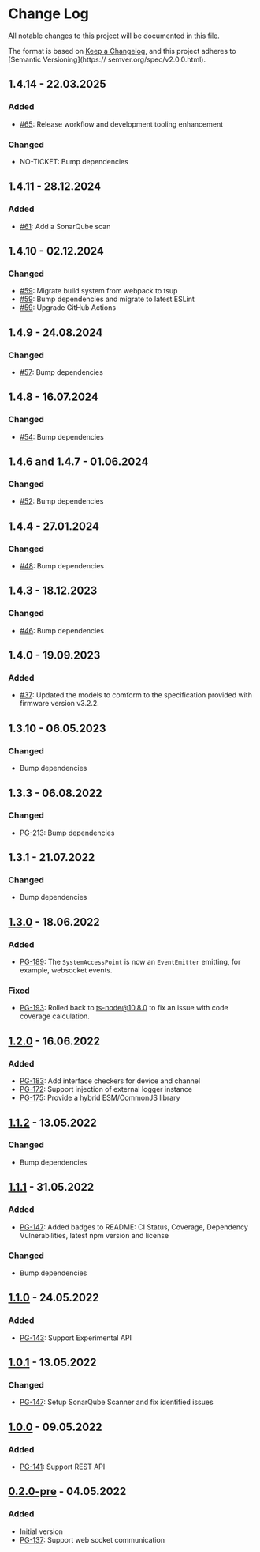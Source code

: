 # Change Log

All notable changes to this project will be documented in this file.

The format is based on [Keep a Changelog](https://keepachangelog.com/en/1.0.0/),
and this project adheres to [Semantic Versioning](https://
semver.org/spec/v2.0.0.html).

## 1.4.14 - 22.03.2025

### Added

- [#65](https://github.com/pgerke/freeathome-local-api-client/issues/65):
  Release workflow and development tooling enhancement

### Changed

- NO-TICKET: Bump dependencies

## 1.4.11 - 28.12.2024

### Added

- [#61](https://github.com/pgerke/freeathome-local-api-client/issues/61):
  Add a SonarQube scan

## 1.4.10 - 02.12.2024

### Changed

- [#59](https://github.com/pgerke/freeathome-local-api-client/issues/59):
  Migrate build system from webpack to tsup
- [#59](https://github.com/pgerke/freeathome-local-api-client/issues/59):
  Bump dependencies and migrate to latest ESLint
- [#59](https://github.com/pgerke/freeathome-local-api-client/issues/59):
  Upgrade GitHub Actions

## 1.4.9 - 24.08.2024

### Changed

- [#57](https://github.com/pgerke/freeathome-local-api-client/issues/57):
  Bump dependencies

## 1.4.8 - 16.07.2024

### Changed

- [#54](https://github.com/pgerke/freeathome-local-api-client/issues/54):
  Bump dependencies

## 1.4.6 and 1.4.7 - 01.06.2024

### Changed

- [#52](https://github.com/pgerke/freeathome-local-api-client/issues/52):
  Bump dependencies

## 1.4.4 - 27.01.2024

### Changed

- [#48](https://github.com/pgerke/freeathome-local-api-client/issues/48):
  Bump dependencies

## 1.4.3 - 18.12.2023

### Changed

- [#46](https://github.com/pgerke/freeathome-local-api-client/issues/46):
  Bump dependencies

## 1.4.0 - 19.09.2023

### Added

- [#37](https://github.com/pgerke/freeathome-local-api-client/issues/37):
  Updated the models to comform to the specification provided with firmware version v3.2.2.

## 1.3.10 - 06.05.2023

### Changed

- Bump dependencies

## 1.3.3 - 06.08.2022

### Changed

- [PG-213](https://pgerke.atlassian.net/browse/PG-213):
  Bump dependencies

## 1.3.1 - 21.07.2022

### Changed

- Bump dependencies

## [1.3.0](https://www.npmjs.com/package/freeathome-local-api-client/v/1.3.0) - 18.06.2022

### Added

- [PG-189](https://pgerke.atlassian.net/browse/PG-189):
  The `SystemAccessPoint` is now an `EventEmitter` emitting, for example, websocket events.

### Fixed

- [PG-193](https://pgerke.atlassian.net/browse/PG-193):
  Rolled back to ts-node@10.8.0 to fix an issue with code coverage calculation.

## [1.2.0](https://www.npmjs.com/package/freeathome-local-api-client/v/1.2.0) - 16.06.2022

### Added

- [PG-183](https://pgerke.atlassian.net/browse/PG-183):
  Add interface checkers for device and channel
- [PG-172](https://pgerke.atlassian.net/browse/PG-172):
  Support injection of external logger instance
- [PG-175](https://pgerke.atlassian.net/browse/PG-175):
  Provide a hybrid ESM/CommonJS library

## [1.1.2](https://www.npmjs.com/package/freeathome-local-api-client/v/1.1.2) - 13.05.2022

### Changed

- Bump dependencies

## [1.1.1](https://www.npmjs.com/package/freeathome-local-api-client/v/1.1.1) - 31.05.2022

### Added

- [PG-147](https://pgerke.atlassian.net/browse/PG-147):
  Added badges to README: CI Status, Coverage, Dependency Vulnerabilities, latest npm version and license

### Changed

- Bump dependencies

## [1.1.0](https://www.npmjs.com/package/freeathome-local-api-client/v/1.1.0) - 24.05.2022

### Added

- [PG-143](https://pgerke.atlassian.net/browse/PG-143):
  Support Experimental API

## [1.0.1](https://www.npmjs.com/package/freeathome-local-api-client/v/1.0.1) - 13.05.2022

### Changed

- [PG-147](https://pgerke.atlassian.net/browse/PG-147):
  Setup SonarQube Scanner and fix identified issues

## [1.0.0](https://www.npmjs.com/package/freeathome-local-api-client/v/1.0.0) - 09.05.2022

### Added

- [PG-141](https://pgerke.atlassian.net/browse/PG-141):
  Support REST API

## [0.2.0-pre](https://www.npmjs.com/package/freeathome-local-api-client/v/0.2.0-pre) - 04.05.2022

### Added

- Initial version
- [PG-137](https://pgerke.atlassian.net/browse/PG-137):
  Support web socket communication
